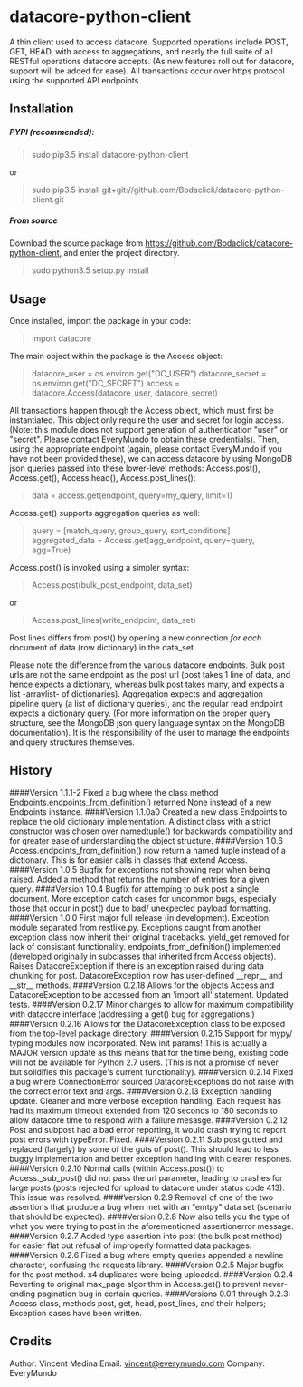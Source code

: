 # datacore-python-client
A thin client used to access datacore. Supported operations include
POST, GET, HEAD, with access to aggregations, and nearly the full
suite of all RESTful operations datacore accepts. (As new features roll
out for datacore, support will be added for ease). All transactions occur 
over https protocol using the supported API endpoints.


## Installation
##### PYPI (recommended):
> sudo pip3.5 install datacore-python-client

or

> sudo pip3.5 install git+git://github.com/Bodaclick/datacore-python-client.git
##### From source
Download the source package from https://github.com/Bodaclick/datacore-python-client,
and enter the project directory. 
> sudo python3.5 setup.py install


## Usage
Once installed, import the package in your code:
> import datacore


The main object within the package is the Access object:
> datacore_user = os.environ.get("DC_USER") 
> datacore_secret = os.environ.get("DC_SECRET")
> access = datacore.Access(datacore_user, datacore_secret)


All transactions happen through the Access object, which must first
be instantiated. This object only require the user and secret for 
login access. (Note: this module does not support generation of 
authentication "user" or "secret". Please contact EveryMundo to obtain
these credentials). Then, using the appropriate endpoint (again, please
contact EveryMundo if you have not been provided these), we can access
datacore by using MongoDB json queries passed into these lower-level
methods: Access.post(), Access.get(), Access.head(), 
Access.post_lines():

> data = access.get(endpoint, query=my_query, limit=1)

Access.get() supports aggregation queries as well:
> query = \[match_query, group_query, sort_conditions\]
> aggregated_data = Access.get(agg_endpoint, query=query, agg=True)

Access.post() is invoked using a simpler syntax:
> Access.post(bulk_post_endpoint, data_set)

or

> Access.post_lines(write_endpoint, data_set)

Post lines differs from post() by opening a new connection _for each_
document of data (row dictionary) in the data_set.

Please note the difference from the various datacore endpoints. Bulk
post urls are not the same endpoint as the post url (post takes 1 line
of data, and hence expects a dictionary, whereas bulk post takes many,
and expects a list -arraylist- of dictionaries). Aggregation expects
and aggregation pipeline query (a list of dictionary queries), and
the regular read endpoint expects a dictionary query. (For more 
information on the proper query structure, see the MongoDB json query
language syntax on the MongoDB documentation). It is the responsibility
of the user to manage the endpoints and query structures themselves.



## History
####Version 1.1.1-2
Fixed a bug where the class method Endpoints.endpoints_from_definition()
returned None instead of a new Endpoints instance.
####Version 1.1.0a0
Created a new class Endpoints to replace the old dictionary implementation.
A distinct class with a strict constructor was chosen over namedtuple() 
for backwards compatibility and for greater ease of understanding the
object structure. 
####Version 1.0.6
Access.endpoints_from_definition() now return a named tuple instead of
a dictionary. This is for easier calls in classes that extend Access.
####Version 1.0.5
Bugfix for exceptions not showing repr when being raised. Added a method 
that returns the number of entries for a given query.
####Version 1.0.4
Bugfix for attemping to bulk post a single document. More exception catch
cases for uncommon bugs, especially those that occur in post() due to
bad/ unexpected payload formatting.
####Version 1.0.0
First major full release (in development). Exception module separated from
restlike.py. Exceptions caught from another exception class now inherit
their original tracebacks. yield_get removed for lack of consistant 
functionality. endpoints_from_definition() implemented (developed originally
in subclasses that inherited from Access objects). Raises DatacoreException
if there is an exception raised during data chunking for post. 
DatacoreException now has user-defined __repr\_\_ and __str\_\_ methods.
####Version 0.2.18
Allows for the objects Access and DatacoreException to be accessed from an 
'import all' statement. Updated tests.
####Version 0.2.17
Minor changes to allow for maximum compatibility with datacore interface
(addressing a get() bug for aggregations.)
####Version 0.2.16
Allows for the DatacoreException class to be exposed from the top-level
package directory.
####Version 0.2.15
Support for mypy/ typing modules now incorporated. New init params!
This is actually a MAJOR version update as this means that for the
time being, existing code will not be available for Python 2.7 users.
(This is not a promise of never, but solidifies this package's 
current functionality).
####Version 0.2.14
Fixed a bug where ConnectionError sourced DatacoreExceptions do not
raise with the correct error text and args.
####Version 0.2.13
Exception handling update. Cleaner and more verbose exception handling.
Each request has had its maximum timeout extended from 120 seconds to
180 seconds to allow datacore time to respond with a failure mesasge.
####Version 0.2.12
Post and subpost had a bad error reporting, it would crash trying to
report post errors with typeError. Fixed.
####Version 0.2.11
Sub post gutted and replaced (largely) by some of the guts of post(). 
This should lead to less buggy implementation and better exception
handling with clearer respones.
####Version 0.2.10
Normal calls (within Access.post()) to Access._sub_post() did not pass
the url parameter, leading to crashes for large posts (posts rejected
for upload to datacore under status code 413). This issue was resolved.
####Version 0.2.9
Removal of one of the two assertions that produce a bug when met with
an "emtpy" data set (scenario that should be expected).
####Version 0.2.8
Now also tells you the type of what you were trying to post in the
aforementioned assertionerror message.
####Version 0.2.7
Added type assertion into post (the bulk post method) for easier flat
out refusal of improperly formatted data packages.
####Version 0.2.6
Fixed a bug where empty queries appended a newline character, confusing
the requests library.
####Version 0.2.5
Major bugfix for the post method. x4 duplicates were being uploaded.
####Version 0.2.4
Reverting to original max_page algorithm in Access.get() to prevent 
never-ending pagination bug in certain queries.
####Versions 0.0.1 through 0.2.3:
Access class, methods post, get, head, post_lines, and their helpers;
Exception cases have been written.


## Credits
Author: Vincent Medina
Email: vincent@everymundo.com
Company: EveryMundo
